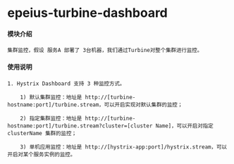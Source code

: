 # epeius-turbine-dashboard

#### 模块介绍
    集群监控，假设 服务A 部署了 3台机器，我们通过Turbine对整个集群进行监控。

#### 使用说明
    1. Hystrix Dashboard 支持 3 种监控方式。

        1) 默认集群监控：地址是 http://[turbine-hostname:port]/turbine.stream，可以开启实现对默认集群的监控；

        2) 指定集群监控：地址是 http://[turbine-hostname:port]/turbine.stream?cluster=[cluster Name]，可以开启对指定 clusterName 集群的监控；

        3) 单机应用监控：地址是 http://[hystrix-app:port]/hystrix.stream，可以开启对某个服务实例的监控。
